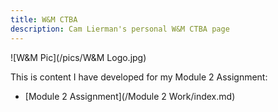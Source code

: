 ```yaml
---
title: W&M CTBA
description: Cam Lierman's personal W&M CTBA page
---
```


![W&M Pic](/pics/W&M Logo.jpg)

This is content I have developed for my Module 2 Assignment:

- [Module 2 Assignment](/Module 2 Work/index.md)
